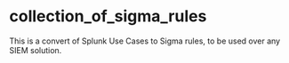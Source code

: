 # collection_of_sigma_rules
This is a convert of Splunk Use Cases to Sigma rules, to be used over any SIEM solution.
